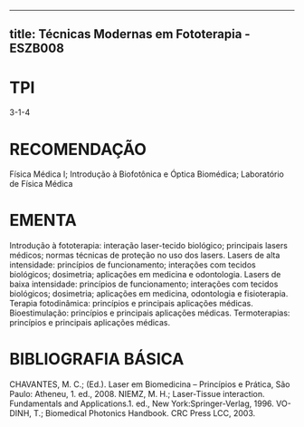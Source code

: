 
---
title: Técnicas Modernas em Fototerapia - ESZB008 
---

# TPI

3-1-4

# RECOMENDAÇÃO

Física Médica I; Introdução à Biofotônica e Óptica Biomédica; Laboratório de Física Médica

# EMENTA

Introdução à fototerapia: interação laser-tecido biológico; principais lasers médicos; normas técnicas de proteção no uso dos lasers. Lasers de alta intensidade: princípios de funcionamento; interações com tecidos biológicos; dosimetria; aplicações em medicina e odontologia. Lasers de baixa intensidade: princípios de funcionamento; interações com tecidos biológicos; dosimetria; aplicações em medicina, odontologia e fisioterapia. Terapia fotodinâmica: princípios e principais aplicações médicas. Bioestimulação: princípios e principais aplicações médicas. Termoterapias: princípios e principais aplicações médicas.

# BIBLIOGRAFIA BÁSICA

CHAVANTES, M. C.; (Ed.). Laser em Biomedicina – Princípios e Prática, São Paulo: Atheneu, 1. ed., 2008.
NIEMZ, M. H.; Laser-Tissue interaction. Fundamentals and Applications.1. ed., New York:Springer-Verlag, 1996.
VO-DINH, T.; Biomedical Photonics Handbook. CRC Press LCC, 2003.
        